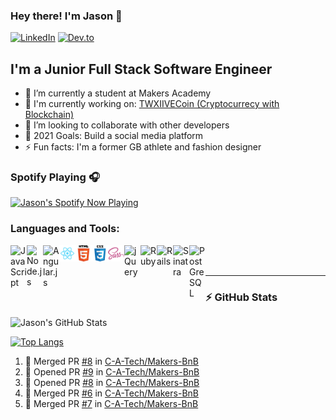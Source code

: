 ### Hey there! I'm Jason 👋

[![LinkedIn](https://img.shields.io/badge/LinkedIn-0077B5?style=for-the-badge&logo=linkedin&logoColor=white)](https://www.linkedin.com/in/jason-rowsell/) [![Dev.to](https://img.shields.io/badge/dev.to-0A0A0A?style=for-the-badge&logo=dev.to&logoColor=white)](#)

## I'm a Junior Full Stack Software Engineer

- 🌱 I’m currently a student at Makers Academy
- 🚀 I'm currently working on: [TWXIIVECoin (Cryptocurrecy with Blockchain)](https://github.com/jasonrowsell/TWXIIVECoin)
- 👯 I’m looking to collaborate with other developers
- 🥅 2021 Goals: Build a social media platform
- ⚡ Fun facts: I'm a former GB athlete and fashion designer

### Spotify Playing 🎧

[<img src="https://novatorem-pearl-three.vercel.app.vercel.app/api/spotify" alt="Jason's Spotify Now Playing" width="350" />](https://open.spotify.com/user/saltnpepperyoo)

### Languages and Tools:

<img align="left" alt="JavaScript" width="26px" src="https://cdn.svgporn.com/logos/javascript.svg" />
<img align="left" alt="Node.js" width="26px" src="https://cdn.svgporn.com/logos/nodejs-icon.svg" />
<img align="left" alt="Angular.js" width="26px" src="https://cdn.svgporn.com/logos/angular-icon.svg" />
<img align="left" alt="React" width="26px" src="https://raw.githubusercontent.com/github/explore/80688e429a7d4ef2fca1e82350fe8e3517d3494d/topics/react/react.png" />
<img align="left" alt="HTML5" width="26px" src="https://raw.githubusercontent.com/github/explore/80688e429a7d4ef2fca1e82350fe8e3517d3494d/topics/html/html.png" />
<img align="left" alt="CSS3" width="26px" src="https://raw.githubusercontent.com/github/explore/80688e429a7d4ef2fca1e82350fe8e3517d3494d/topics/css/css.png" />
<img align="left" alt="Sass" width="26px" src="https://raw.githubusercontent.com/github/explore/80688e429a7d4ef2fca1e82350fe8e3517d3494d/topics/sass/sass.png" />
<img align="left" alt="jQuery" width="26px" src="https://cdn.svgporn.com/logos/jquery.svg" />
<img align="left" alt="Ruby" width="26px" src="https://cdn.svgporn.com/logos/ruby.svg" />
<img align="left" alt="Rails" width="26px" src="https://cdn.svgporn.com/logos/rails.svg" />
<img align="left" alt="Sinatra" width="26px" src="https://cdn.svgporn.com/logos/sinatra.svg" />
<img align="left" alt="PostGreSQL" width="26px" src="https://cdn.svgporn.com/logos/postgresql.svg" />

<br />
<br />

---

 ### ⚡️ GitHub Stats
 
<img alt="Jason's GitHub Stats" width="500px" src="https://github-readme-stats.vercel.app/api?username=jasonrowsell&theme=react&show_icons=true&count_private=true&hide_border=true" />

[![Top Langs](https://github-readme-stats.vercel.app/api/top-langs/?username=jasonrowsell&layout=compact)](https://github.com/jasonrowsell/github-readme-stats)

<!--START_SECTION:activity-->
1. 🎉 Merged PR [#8](https://github.com/C-A-Tech/Makers-BnB/pull/8) in [C-A-Tech/Makers-BnB](https://github.com/C-A-Tech/Makers-BnB)
2. 💪 Opened PR [#9](https://github.com/C-A-Tech/Makers-BnB/pull/9) in [C-A-Tech/Makers-BnB](https://github.com/C-A-Tech/Makers-BnB)
3. 💪 Opened PR [#8](https://github.com/C-A-Tech/Makers-BnB/pull/8) in [C-A-Tech/Makers-BnB](https://github.com/C-A-Tech/Makers-BnB)
4. 🎉 Merged PR [#6](https://github.com/C-A-Tech/Makers-BnB/pull/6) in [C-A-Tech/Makers-BnB](https://github.com/C-A-Tech/Makers-BnB)
5. 🎉 Merged PR [#7](https://github.com/C-A-Tech/Makers-BnB/pull/7) in [C-A-Tech/Makers-BnB](https://github.com/C-A-Tech/Makers-BnB)
<!--END_SECTION:activity-->

